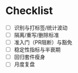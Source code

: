 # Checklist

- [ ] 识别与打标签/统计波动
- [ ] 隔离/重写/删除标准
- [ ] 准入门（PR阻断）与豁免
- [ ] 稳定性指标与半衰期
- [ ] 回归套件瘦身
- [ ] 月度复盘
